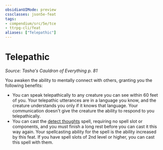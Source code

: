```yaml
---
obsidianUIMode: preview
cssclasses: json5e-feat
tags:
- compendium/src/5e/tce
- ttrpg-cli/feat
aliases: ["Telepathic"]
---
```

# Telepathic
*Source: Tasha's Cauldron of Everything p. 81*  

You awaken the ability to mentally connect with others, granting you the following benefits:

- You can speak telepathically to any creature you can see within 60 feet of you. Your telepathic utterances are in a language you know, and the creature understands you only if it knows that language. Your communication doesn't give the creature the ability to respond to you telepathically.  
- You can cast the [detect thoughts](compendium/spells/detect-thoughts.md) spell, requiring no spell slot or components, and you must finish a long rest before you can cast it this way again. Your spellcasting ability for the spell is the ability increased by this feat. If you have spell slots of 2nd level or higher, you can cast this spell with them.